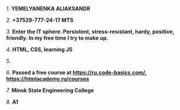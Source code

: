 *1.* **YEMELYANENKA ALIAKSANDR**

*2.* **+37529-777-24-17 MTS**

*3.* **Enter the IT sphere. Persistent, stress-resistant, hardy, positive, friendly. In my free time I try to make up.**

*4.* **HTML, CSS, learning JS**

*5.*

*6.* **Passed a free course at https://ru.code-basics.com/, https://htmlacademy.ru/courses**

*7.* **Minsk State Engineering College**

*8.* **A1**
